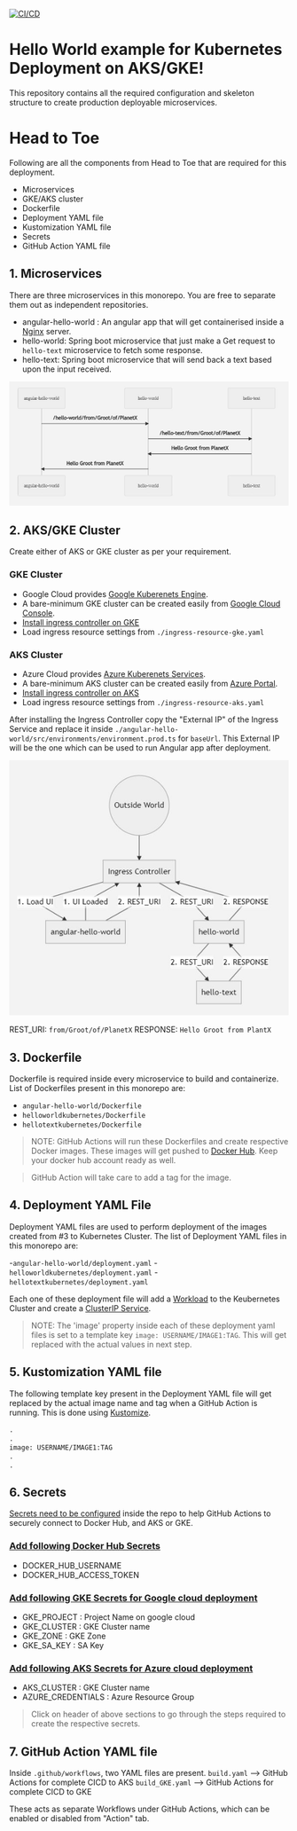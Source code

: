 [![CI/CD](https://github.com/ravi2519/hello-world-kubernetes/actions/workflows/build.yaml/badge.svg?branch=main)](https://github.com/ravi2519/hello-world-kubernetes/actions/workflows/build.yaml)

# Hello World example for Kubernetes Deployment on AKS/GKE!

This repository contains all the required configuration and skeleton structure to create production deployable microservices.

#  Head to Toe

Following are all the components from Head to Toe that are required for this deployment. 

- Microservices
- GKE/AKS cluster
- Dockerfile
- Deployment YAML file
- Kustomization YAML file
- Secrets
- GitHub Action YAML file

## 1. Microservices

There are three microservices in this monorepo. You are free to separate them out as independent repositories. 

- angular-hello-world : An angular app that will get containerised inside a [Nginx](https://hub.docker.com/_/nginx) server.
- hello-world: Spring boot microservice that just make a Get request to `hello-text` microservice to fetch some response. 
- hello-text: Spring boot microservice that will send back a text based upon the input received.

![alt text](./resources/images/flow-chart.JPG)

## 2. AKS/GKE Cluster
Create either of AKS or GKE cluster as per your requirement. 

### GKE Cluster
- Google Cloud provides [Google Kuberenets Engine](https://cloud.google.com/kubernetes-engine). 
- A bare-minimum GKE cluster can be created easily from [Google Cloud Console](https://console.cloud.google.com/kubernetes).  
- [Install ingress controller on GKE](https://cloud.google.com/community/tutorials/nginx-ingress-gke)
- Load ingress resource settings from `./ingress-resource-gke.yaml`

### AKS Cluster
- Azure Cloud provides [Azure Kuberenets Services](https://azure.microsoft.com/en-in/services/kubernetes-service/). 
- A bare-minimum AKS cluster can be created easily from [Azure Portal](https://portal.azure.com/).  
- [Install ingress controller on AKS](https://docs.microsoft.com/en-us/azure/aks/ingress-basic)
- Load ingress resource settings from `./ingress-resource-aks.yaml`

After installing the Ingress Controller copy the "External IP" of the Ingress Service and replace it inside `./angular-hello-world/src/environments/environment.prod.ts` for `baseUrl`.
This External IP will be the one which can be used to run Angular app after deployment.

![alt text](./resources/images/ingress.JPG)

REST_URI: `from/Groot/of/PlanetX`
RESPONSE: `Hello Groot from PlantX`

## 3. Dockerfile

Dockerfile is required inside every microservice to build and containerize.
List of Dockerfiles present in this monorepo are:

- `angular-hello-world/Dockerfile`
- `helloworldkubernetes/Dockerfile`
- `hellotextkubernetes/Dockerfile`

> NOTE: GitHub Actions will run these Dockerfiles and create respective Docker images. These images will get pushed to [Docker Hub](https://hub.docker.com/). Keep your docker hub account ready as well.

> GitHub Action will take care to add a tag for the image.  

## 4. Deployment YAML File

Deployment YAML files are used to perform deployment of the images created from #3 to Kubernetes Cluster. The list of Deployment YAML files in this monorepo are:

-`angular-hello-world/deployment.yaml`
-`helloworldkubernetes/deployment.yaml`
-`hellotextkubernetes/deployment.yaml`

Each one of these deployment file will add a [Workload](https://kubernetes.io/docs/concepts/workloads/) to the Keubernetes Cluster and create a [ClusterIP Service](https://kubernetes.io/docs/concepts/services-networking/service/).

> NOTE: The 'image' property inside each of these deployment yaml files is set to a template key 
> `image: USERNAME/IMAGE1:TAG`. This will get replaced with the actual values in next step.

## 5. Kustomization YAML file

The following template key present in the Deployment YAML file will get replaced by the actual image name and tag when a GitHub Action is running. This is done using [Kustomize](https://kustomize.io/).
```
.
.
image: USERNAME/IMAGE1:TAG
.
.
```

## 6. Secrets

[Secrets need to be configured](https://docs.github.com/en/actions/reference/encrypted-secrets) inside the repo to help GitHub Actions to securely connect to Docker Hub, and AKS or GKE.  

### [Add following Docker Hub Secrets](https://docs.docker.com/ci-cd/github-actions/)
- DOCKER_HUB_USERNAME
- DOCKER_HUB_ACCESS_TOKEN

### [Add following GKE Secrets for Google cloud deployment](https://docs.github.com/en/actions/guides/deploying-to-google-kubernetes-engine)
- GKE_PROJECT : Project Name on google cloud
- GKE_CLUSTER : GKE Cluster name
- GKE_ZONE : GKE Zone
- GKE_SA_KEY : SA Key

### [Add following AKS Secrets for Azure cloud deployment](https://docs.microsoft.com/en-us/azure/aks/kubernetes-action)
- AKS_CLUSTER : GKE Cluster name
- AZURE_CREDENTIALS : Azure Resource Group

> Click on header of above sections to go through the steps required to create the respective secrets.

## 7. GitHub Action YAML file
Inside `.github/workflows`, two YAML files are present. 
`build.yaml` --> GitHub Actions for complete CICD to AKS
`build_GKE.yaml` -->  GitHub Actions for complete CICD to GKE

These acts as separate Workflows under GitHub Actions, which can be enabled or disabled from "Action" tab.

